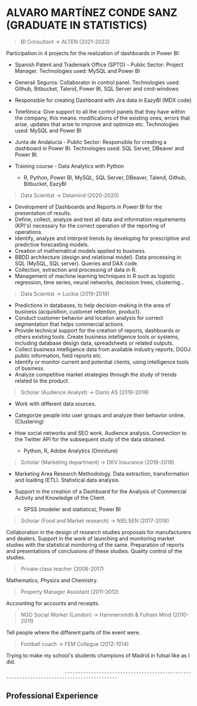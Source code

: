 # ALVARO MARTÍNEZ CONDE SANZ (GRADUATE IN STATISTICS)

> BI Consultant -> ALTEN (2021-2022)

Participation in 4 projects for the realization of dashboards in Power BI:

* Spanish Patent and Trademark Office (SPTO) - Public Sector: Project Manager. Technologies used: MySQL and Power BI
* Generali Seguros: Collaborator in control panel. Technologies used: Github, Bitbucket, Talend, Power BI, SQL Server and cmd-windows
* Responsible for creating Dashboard with Jira data in EazyBI (MDX code)
* Telefónica: Give support to all the control panels that they have within the company, this means: modifications of the existing ones, errors that arise, updates that arise
to improve and optimize etc. Technologies used: MySQL and Power BI
* Junta de Andalucía - Public Sector: Responsible for creating a dashboard in Power BI. Technologies used: SQL Server, DBeaver and Power BI.
* Training course - Data Analytics with Python

  + R, Python, Power BI, MySQL, SQL Server, DBeaver, Talend, Github, Bitbucket, EazyBI

> Data Scientist -> Datamind (2020-2020)

* Development of Dashboards and Reports in Power BI for the presentation of results.
* Define, collect, analyze and test all data and information requirements (KPI's) necessary for the correct operation of the reporting of operations.
* Identify, analyze and interpret trends by developing for prescriptive and predictive forecasting models.
* Creation of mathematical models applied to business.
* BBDD architecture (design and relational model). Data processing in SQL (MySQL, SQL server). Queries and DAX code.
* Collection, extraction and processing of data in R.
* Management of machine learning techniques in R such as logistic regression, time series, neural networks, decission trees, clustering...

> Data Scientist -> Luckia (2019-2019)

* Predictions in databases, to help decision-making in the area of business (acquisition, customer retention, product).
* Conduct customer behavior and location analysis for correct segmentation that helps commercial actions.
* Provide technical support for the creation of reports, dashboards or others existing tools. Create business intelligence tools or systems, including database design data, spreadsheets or related outputs.
* Collect business intelligence data from available industry reports, DGOJ public information, field reports etc.
* Identify or monitor current and potential clients, using intelligence tools of business.
* Analyze competitive market strategies through the study of trends related to the product.

> Scholar (Audience Analyst) -> Diario AS (2019-2019)

* Work with different data sources.
* Categorize people into user groups and analyze their behavior online. (Clustering)
* How social networks and SEO work. Audience analysis. Connection to the Twitter API for the subsequent study of the data obtained. 

  + Python, R, Adobe Analytics (Omniture)

> Scholar (Marketing department) -> DKV Insurance (2018-2019)

* Marketing Area Research Methodology.
Data extraction, transformation and loading (ETL).
Statistical data analysis.
* Support in the creation of a Dashboard for the Analysis of Commercial Activity and Knowledge of the Client.

  + SPSS (modeler and statistics), Power BI

> Scholar (Food and Market research) -> NIELSEN (2017-2018)

Collaboration in the design of research studies proposals for manufacturers and
dealers. Support in the work of launching and monitoring market studies
with the statistical monitoring of the same. Preparation of reports and presentations of
conclusions of these studies. Quality control of the studies.

> Private class teacher (2008-2017)

Mathematics, Physics and Chemistry.

> Property Manager Assistant (2011-2012)

Accounting for accounts and receipts.

> NGO Social Worker (London) -> Hammersmith & Fulham Mind (2010-2011)

Tell people where the different parts of the event were.

> Football coach -> FEM Collegue (2012-1014)

Trying to make my school's students champions of Madrid in futsal like as I did.

                          ------------------------------------------------------------------------------------------
                          
## Professional Experience


                          
                          
